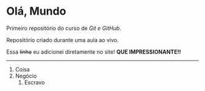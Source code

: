 # Olá, Mundo
 Primeiro repositório do curso de *Git e GitHub*.

 Repositório criado durante uma aula ao vivo.

 Essa ~~linha~~ eu adicionei diretamente no site! **QUE IMPRESSIONANTE!!**

 ***
 
1. Coisa
1. Negócio
   1. Escravo
